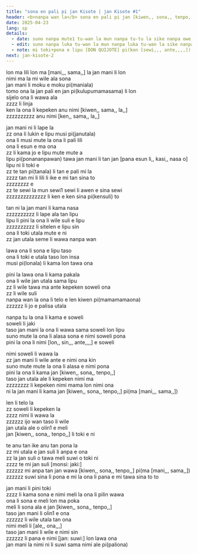 ```yaml
---
title: "sona en pali pi jan Kisote | jan Kisote #1"
header: <b>nanpa wan la</b> sona en pali pi jan [kiwen,, sona,, tenpo,,]
date: 2025-04-23
lang: sp
details:
  - date: suno nanpa mute1 tu-wan la mun nanpa tu-tu la sike nanpa owe mute1 mute1 wan
  - edit: suno nanpa luka tu-wan la mun nanpa luka tu-wan la sike nanpa owe mute1 wan
  - note: mi toki+pona e lipu [DON QUIJOTE] pi(kon [sewi,,, ante,,,,]) tan toki [en pan,,, jo,,]
next: jan-kisote-2
---
```


lon ma lili lon ma [mani,,, sama,,] la jan mani li lon  
nimi ma la mi wile ala sona  
jan mani li moku e moku pi(maniala)  
tomo ona la jan pali en jan pi(kulupumamasama) li lon  
sijelo ona li wawa ala  
zzzz li linja  
ken la ona li kepeken anu nimi [kiwen,, sama,, la,,]  
zzzzzzzzzz anu nimi [ken,, sama,, la,,]  

jan mani ni li lape la  
zz ona li lukin e lipu musi pi(janutala)  
ona li musi mute la ona li pali lili  
ona li esun e ma ona  
zz li kama jo e lipu mute mute a  
lipu pi(ponananpawan) tawa jan mani li tan jan [pana esun li,, kasi,, nasa o]  
lipu ni li toki e  
zz te tan pi(tanala) li tan e pali mi la  
zzzz tan mi li lili li ike e mi tan sina to  
zzzzzzzz e  
zz te sewi la mun sewi1 sewi li awen e sina sewi  
zzzzzzzzzzzzzz li ken e ken sina pi(kensuli) to  

tan ni la jan mani li kama nasa  
zzzzzzzzzz li lape ala tan lipu  
lipu li pini la ona li wile suli e lipu  
zzzzzzzzzz li sitelen e lipu sin  
ona li toki utala mute e ni  
zz jan utala seme li wawa nanpa wan  

lawa ona li sona e lipu taso  
ona li toki e utala taso lon insa  
musi pi(lonala) li kama lon tawa ona  

pini la lawa ona li kama pakala  
ona li wile jan utala sama lipu  
zz li wile tawa ma ante kepeken soweli ona  
zz li wile suli  
nanpa wan la ona li telo e len kiwen pi(mamamamaona)  
zzzzzz li jo e palisa utala  

nanpa tu la ona li kama e soweli  
soweli li jaki  
taso jan mani la ona li wawa sama soweli lon lipu  
suno mute la ona li alasa sona e nimi soweli pona  
pini la ona li nimi [lon,, sin,,, ante,,,,] e soweli  

nimi soweli li wawa la  
zz jan mani li wile ante e nimi ona kin  
suno mute mute la ona li alasa e nimi pona  
pini la ona li kama jan [kiwen,, sona,, tenpo,,]  
taso jan utala ale li kepeken nimi ma  
zzzzzzzz li kepeken nimi mama lon nimi ona  
ni la jan mani li kama jan [kiwen,, sona,, tenpo,,] pi(ma [mani,,, sama,,])  

len li telo la  
zz soweli li kepeken la  
zzzz nimi li wawa la  
zzzzzz ijo wan taso li wile  
jan utala ale o olin1 e meli  
jan [kiwen,, sona,, tenpo,,] li toki e ni  

te anu tan ike anu tan pona la  
zz mi utala e jan suli li anpa e ona  
zz la jan suli o tawa meli suwi o toki ni  
zzzz te mi jan suli [monsi: jaki:]  
zzzzzz mi anpa tan jan wawa [kiwen,, sona,, tenpo,,] pi(ma [mani,,, sama,,])   
zzzzzz suwi sina li pona e mi la ona li pana e mi tawa sina to to

jan mani li pini toki  
zzzz li kama sona e nimi meli la ona li pilin wawa  
ona li sona e meli lon ma poka   
meli li sona ala e jan [kiwen,, sona,, tenpo,,]  
taso jan mani li olin1 e ona  
zzzzzz li wile utala tan ona  
nimi meli li [ale,, ona,,,]  
taso jan mani li wile e nimi sin  
zzzzzz li pana e nimi [jan: suwi:] lon lawa ona  
jan mani la nimi ni li suwi sama nimi ale pi(paliona)  
